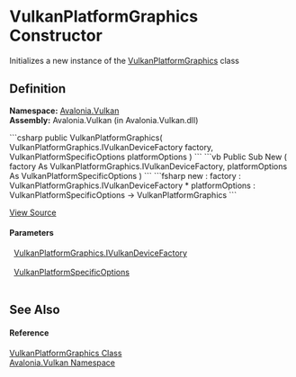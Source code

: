 # VulkanPlatformGraphics Constructor


Initializes a new instance of the <a href="T_Avalonia_Vulkan_VulkanPlatformGraphics">VulkanPlatformGraphics</a> class



## Definition
**Namespace:** <a href="N_Avalonia_Vulkan">Avalonia.Vulkan</a>  
**Assembly:** Avalonia.Vulkan (in Avalonia.Vulkan.dll)

<Tabs groupId="api-code-preview">
<TabItem value="csharp" label="C#">
```csharp
public VulkanPlatformGraphics(
	VulkanPlatformGraphics.IVulkanDeviceFactory factory,
	VulkanPlatformSpecificOptions platformOptions
)
```
</TabItem>
<TabItem value="vb" label="VB">
```vb
Public Sub New ( 
	factory As VulkanPlatformGraphics.IVulkanDeviceFactory,
	platformOptions As VulkanPlatformSpecificOptions
)
```
</TabItem>
<TabItem value="fsharp" label="F#">
```fsharp
new : 
        factory : VulkanPlatformGraphics.IVulkanDeviceFactory * 
        platformOptions : VulkanPlatformSpecificOptions -> VulkanPlatformGraphics
```
</TabItem>
</Tabs>



<a href="https://github.com/AvaloniaUI/Avalonia/tree/master/src/Avalonia.Vulkan/VulkanPlatformGraphics.cs#L12" title="View the source code">View Source</a>



#### Parameters
<dl><dt>  <a href="T_Avalonia_Vulkan_VulkanPlatformGraphics_IVulkanDeviceFactory">VulkanPlatformGraphics.IVulkanDeviceFactory</a></dt><dd> </dd><dt>  <a href="T_Avalonia_Vulkan_VulkanPlatformSpecificOptions">VulkanPlatformSpecificOptions</a></dt><dd> </dd></dl>

## See Also


#### Reference
<a href="T_Avalonia_Vulkan_VulkanPlatformGraphics">VulkanPlatformGraphics Class</a>  
<a href="N_Avalonia_Vulkan">Avalonia.Vulkan Namespace</a>  

